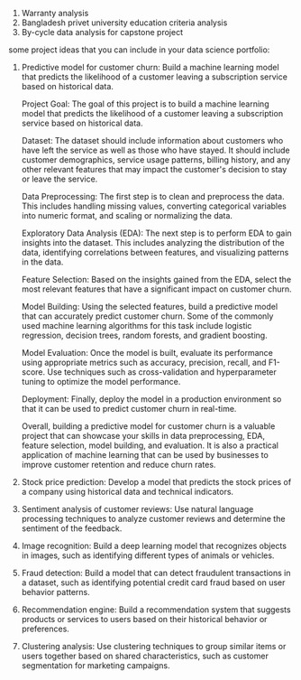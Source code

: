 1. Warranty analysis
2. Bangladesh privet university education criteria analysis
3. By-cycle data analysis for capstone project

some project ideas that you can include in your data science portfolio:

1.  Predictive model for customer churn: Build a machine learning model that predicts the likelihood of a customer leaving a subscription service based on historical data.
			
	Project Goal: The goal of this project is to build a machine learning model that predicts the likelihood of a customer leaving a subscription service based on historical data.
	
	Dataset: The dataset should include information about customers who have left the service as well as those who have stayed. It should include customer demographics, service usage patterns, billing history, and any other relevant features that may impact the customer's decision to stay or leave the service.
	
	Data Preprocessing: The first step is to clean and preprocess the data. This includes handling missing values, converting categorical variables into numeric format, and scaling or normalizing the data.
	
	Exploratory Data Analysis (EDA): The next step is to perform EDA to gain insights into the dataset. This includes analyzing the distribution of the data, identifying correlations between features, and visualizing patterns in the data.
	
	Feature Selection: Based on the insights gained from the EDA, select the most relevant features that have a significant impact on customer churn.
	
	Model Building: Using the selected features, build a predictive model that can accurately predict customer churn. Some of the commonly used machine learning algorithms for this task include logistic regression, decision trees, random forests, and gradient boosting.
	
	Model Evaluation: Once the model is built, evaluate its performance using appropriate metrics such as accuracy, precision, recall, and F1-score. Use techniques such as cross-validation and hyperparameter tuning to optimize the model performance.
	
	Deployment: Finally, deploy the model in a production environment so that it can be used to predict customer churn in real-time.
	
	Overall, building a predictive model for customer churn is a valuable project that can showcase your skills in data preprocessing, EDA, feature selection, model building, and evaluation. It is also a practical application of machine learning that can be used by businesses to improve customer retention and reduce churn rates.
    
2.  Stock price prediction: Develop a model that predicts the stock prices of a company using historical data and technical indicators.
    
3.  Sentiment analysis of customer reviews: Use natural language processing techniques to analyze customer reviews and determine the sentiment of the feedback.
    
4.  Image recognition: Build a deep learning model that recognizes objects in images, such as identifying different types of animals or vehicles.
    
5.  Fraud detection: Build a model that can detect fraudulent transactions in a dataset, such as identifying potential credit card fraud based on user behavior patterns.
    
6.  Recommendation engine: Build a recommendation system that suggests products or services to users based on their historical behavior or preferences.
    
7.  Clustering analysis: Use clustering techniques to group similar items or users together based on shared characteristics, such as customer segmentation for marketing campaigns.